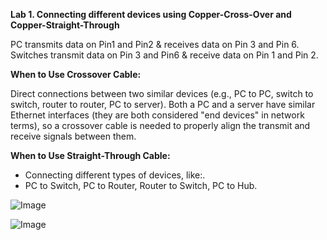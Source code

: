 **Lab 1. Connecting different devices using Copper-Cross-Over and Copper-Straight-Through**

PC transmits data on Pin1 and Pin2 & receives data on Pin 3 and Pin 6.
Switches transmit data on Pin 3 and Pin6 & receive data on Pin 1 and Pin 2.
   
**When to Use Crossover Cable:**

Direct connections between two similar devices (e.g., PC to PC, switch to switch, router to router, PC to server). Both a PC and a server have similar Ethernet interfaces (they are both considered "end devices" in network terms), so a crossover cable is needed to properly align the transmit and receive signals between them.

**When to Use Straight-Through Cable:**
- Connecting different types of devices, like:.
- PC to Switch, PC to Router, Router to Switch, PC to Hub.

 ![Image](https://github.com/user-attachments/assets/c14c1485-7a8e-4447-bf38-d0060d0c340f)

 ![Image](https://github.com/user-attachments/assets/4fe3c0f2-c726-48cf-9f19-a962a8bab30d)
 

